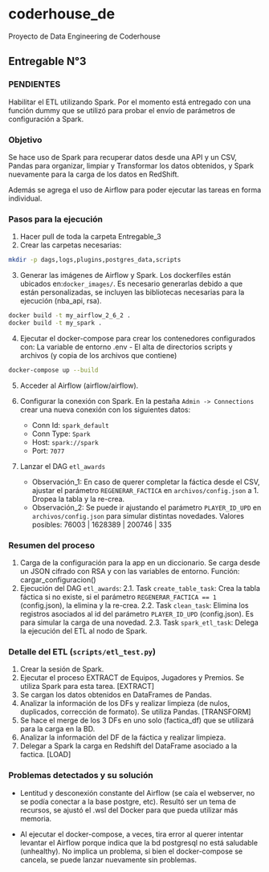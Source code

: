 # coderhouse_de
Proyecto de Data Engineering de Coderhouse

## Entregable N°3
### PENDIENTES
Habilitar el ETL utilizando Spark.
Por el momento está entregado con una función dummy que se utilizó para probar el envío de parámetros de configuración a Spark.

### Objetivo
Se hace uso de Spark para recuperar datos desde una API y un CSV, Pandas para organizar, limpiar y Transformar los datos obtenidos, y Spark nuevamente para la carga de los datos en RedShift.

Además se agrega el uso de Airflow para poder ejecutar las tareas en forma individual.

### Pasos para la ejecución
1. Hacer pull de toda la carpeta Entregable_3
2. Crear las carpetas necesarias:
```bash
mkdir -p dags,logs,plugins,postgres_data,scripts
```
3. Generar las imágenes de Airflow y Spark. Los dockerfiles están ubicados en:`docker_images/`. Es necesario generarlas debido a que están personalizadas, se incluyen las bibliotecas necesarias para la ejecución (nba_api, rsa).
```bash
docker build -t my_airflow_2_6_2 .
docker build -t my_spark .
```
4. Ejecutar el docker-compose para crear los contenedores configurados con: La variable de entorno .env - El alta de directorios scripts y archivos (y copia de los archivos que contiene)
```bash
docker-compose up --build
```
5. Acceder al Airflow (airflow/airflow).
6. Configurar la conexión con Spark. En la pestaña `Admin -> Connections` crear una nueva conexión con los siguientes datos:
    * Conn Id: `spark_default`
    * Conn Type: `Spark`
    * Host: `spark://spark`
    * Port: `7077`

7. Lanzar el DAG `etl_awards`
    * Observación_1: En caso de querer completar la fáctica desde el CSV, ajustar el parámetro `REGENERAR_FACTICA` en `archivos/config.json` a 1. Dropea la tabla y la re-crea.
    * Observación_2: Se puede ir ajustando el parámetro `PLAYER_ID_UPD` en `archivos/config.json` para simular distintas novedades. Valores posibles: 76003 | 1628389 | 200746 | 335

### Resumen del proceso
1. Carga de la configuración para la app en un diccionario. Se carga desde un JSON cifrado con RSA y con las variables de entorno. Función: cargar_configuracion()
2. Ejecución del DAG `etl_awards`:
    2.1. Task `create_table_task`: Crea la tabla fáctica si no existe, si el parámetro `REGENERAR_FACTICA == 1` (config.json), la elimina y la re-crea.
    2.2. Task `clean_task`: Elimina los registros asociados al id del parámetro `PLAYER_ID_UPD` (config.json). Es para simular la carga de una novedad.
    2.3. Task `spark_etl_task`: Delega la ejecución del ETL al nodo de Spark.

### Detalle del ETL (`scripts/etl_test.py`)
1. Crear la sesión de Spark.
2. Ejecutar el proceso EXTRACT de Equipos, Jugadores y Premios. Se utiliza Spark para esta tarea.  [EXTRACT]
3. Se cargan los datos obtenidos en DataFrames de Pandas.
4. Analizar la información de los DFs y realizar limpieza (de nulos, duplicados, corrección de formato). Se utiliza Pandas.  [TRANSFORM]
5. Se hace el merge de los 3 DFs en uno solo (factica_df) que se utilizará para la carga en la BD. 
6. Analizar la información del DF de la fáctica y realizar limpieza.
7. Delegar a Spark la carga en Redshift del DataFrame asociado a la factica. [LOAD]

### Problemas detectados y su solución
- Lentitud y desconexión constante del Airflow (se caía el webserver, no se podía conectar a la base postgre, etc). Resultó ser un tema de recursos, se ajustó el .wsl del Docker para que pueda utilizar más memoria.

- Al ejecutar el docker-compose, a veces, tira error al querer intentar levantar el Airflow porque indica que la bd postgresql no está saludable (unhealthy). No implica un problema, si bien el docker-compose se cancela, se puede lanzar nuevamente sin problemas.
